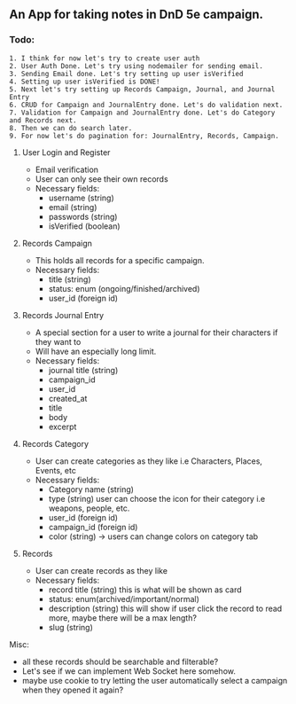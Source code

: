 ## An App for taking notes in DnD 5e campaign.

### Todo:

    1. I think for now let's try to create user auth
    2. User Auth Done. Let's try using nodemailer for sending email.
    3. Sending Email done. Let's try setting up user isVerified
    4. Setting up user isVerified is DONE!
    5. Next let's try setting up Records Campaign, Journal, and Journal Entry
    6. CRUD for Campaign and JournalEntry done. Let's do validation next.
    7. Validation for Campaign and JournalEntry done. Let's do Category and Records next.
    8. Then we can do search later.
    9. For now let's do pagination for: JournalEntry, Records, Campaign.

1. User Login and Register

   - Email verification
   - User can only see their own records
   - Necessary fields:
     - username (string)
     - email (string)
     - passwords (string)
     - isVerified (boolean)

2. Records Campaign

   - This holds all records for a specific campaign.
   - Necessary fields:
     - title (string)
     - status: enum (ongoing/finished/archived)
     - user_id (foreign id)

3. Records Journal Entry
   - A special section for a user to write a journal for their characters if they want to
   - Will have an especially long limit.
   - Necessary fields:
     - journal title (string)
     - campaign_id
     - user_id
     - created_at
     - title
     - body
     - excerpt
4. Records Category

   - User can create categories as they like i.e Characters, Places, Events, etc
   - Necessary fields:
     - Category name (string)
     - type (string) user can choose the icon for their category i.e weapons, people, etc.
     - user_id (foreign id)
     - campaign_id (foreign id)
     - color (string) -> users can change colors on category tab

5. Records
   - User can create records as they like
   - Necessary fields:
     - record title (string) this is what will be shown as card
     - status: enum(archived/important/normal)
     - description (string) this will show if user click the record to read more, maybe there will be a max length?
     - slug (string)

Misc: 
- all these records should be searchable and filterable?
- Let's see if we can implement Web Socket here somehow. 
- maybe use cookie to try letting the user automatically select a campaign when they opened it again?
